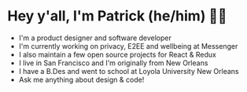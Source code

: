 # Hey y'all, I'm Patrick (he/him) 👋🏻

- I'm a product designer and software developer
- I'm currently working on privacy, E2EE and wellbeing at Messenger
- I also maintain a few open source projects for React & Redux
- I live in San Francisco and I'm originally from New Orleans
- I have a B.Des and went to school at Loyola University New Orleans
- Ask me anything about design & code!
